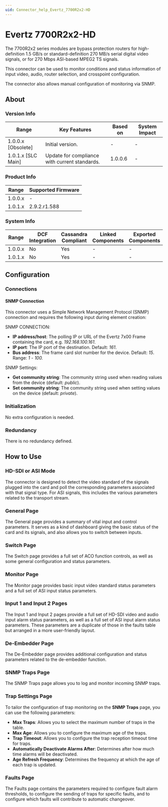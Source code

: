 ```yaml
---
uid: Connector_help_Evertz_7700R2x2-HD
---
```


# Evertz 7700R2x2-HD

The 7700R2x2 series modules are bypass protection routers for high-definition 1.5 GB/s or standard-definition 270 MB/s serial digital video signals, or for 270 Mbps ASI-based MPEG2 TS signals.

This connector can be used to monitor conditions and status information of input video, audio, router selection, and crosspoint configuration.

The connector also allows manual configuration of monitoring via SNMP.

## About

### Version Info

| **Range**            | **Key Features**                              | **Based on** | **System Impact** |
|----------------------|-----------------------------------------------|--------------|-------------------|
| 1.0.0.x \[Obsolete\] | Initial version.                              | \-           | \-                |
| 1.0.1.x \[SLC Main\] | Update for compliance with current standards. | 1.0.0.6      | \-                |

### Product Info

| Range     | Supported Firmware     |
|-----------|------------------------|
| 1.0.0.x   | \-                     |
| 1.0.1.x   | 2.9.2.r1.588           |

### System Info

| Range     | DCF Integration     | Cassandra Compliant     | Linked Components     | Exported Components     |
|-----------|---------------------|-------------------------|-----------------------|-------------------------|
| 1.0.0.x   | No                  | Yes                     | \-                    | \-                      |
| 1.0.1.x   | No                  | Yes                     | \-                    | \-                      |

## Configuration

### Connections

#### SNMP Connection

This connector uses a Simple Network Management Protocol (SNMP) connection and requires the following input during element creation:

SNMP CONNECTION:

- **IP address/host**: The polling IP or URL of the Evertz 7x00 Frame containing the card, e.g. *192.168.100.161*.
- **IP port**: The IP port of the destination. Default: *161*.
- **Bus address**: The frame card slot number for the device. Default: *15*. Range: *1* - *100.*

SNMP Settings:

- **Get community string**: The community string used when reading values from the device (default: *public*).
- **Set community string**: The community string used when setting values on the device (default: *private*).

### Initialization

No extra configuration is needed.

### Redundancy

There is no redundancy defined.

## How to Use

### HD-SDI or ASI Mode

The connector is designed to detect the video standard of the signals plugged into the card and poll the corresponding parameters associated with that signal type. For ASI signals, this includes the various parameters related to the transport stream.

### General Page

The General page provides a summary of vital input and control parameters. It serves as a kind of dashboard giving the basic status of the card and its signals, and also allows you to switch between inputs.

### Switch Page

The Switch page provides a full set of ACO function controls, as well as some general configuration and status parameters.

### Monitor Page

The Monitor page provides basic input video standard status parameters and a full set of ASI input status parameters.

### Input 1 and Input 2 Pages

The Input 1 and Input 2 pages provide a full set of HD-SDI video and audio input alarm status parameters, as well as a full set of ASI input alarm status parameters. These parameters are a duplicate of those in the faults table but arranged in a more user-friendly layout.

### De-Embedder Page

The De-Embedder page provides additional configuration and status parameters related to the de-embedder function.

### SNMP Traps Page

The SNMP Traps page allows you to log and monitor incoming SNMP traps.

### Trap Settings Page

To tailor the configuration of trap monitoring on the **SNMP Traps** page, you can use the following parameters:

- **Max Traps**: Allows you to select the maximum number of traps in the table.
- **Max Age**: Allows you to configure the maximum age of the traps.
- **Trap Timeout**: Allows you to configure the trap reception timeout time for traps.
- **Automatically Deactivate Alarms After**: Determines after how much time alarms will be deactivated.
- **Age Refresh Frequency**: Determines the frequency at which the age of each trap is updated.

### Faults Page

The Faults page contains the parameters required to configure fault alarm thresholds, to configure the sending of traps for specific faults, and to configure which faults will contribute to automatic changeover.
